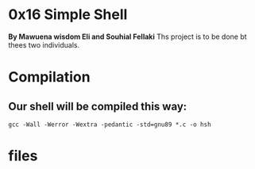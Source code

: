 # 0x16 Simple Shell
 **By Mawuena wisdom Eli and Souhial Fellaki**
 Ths project is to be done bt thees two individuals.


# Compilation
## Our shell will be compiled  this way:
`gcc -Wall -Werror -Wextra -pedantic -std=gnu89 *.c -o hsh`


# files

